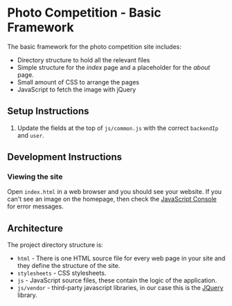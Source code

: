 Photo Competition - Basic Framework
================================

The basic framework for the photo competition site includes:
- Directory structure to hold all the relevant files
- Simple structure for the *index* page and a placeholder for the *about* page.
- Small amount of CSS to arrange the pages
- JavaScript to fetch the image with jQuery

## Setup Instructions

1. Update the fields at the top of `js/common.js` with the correct `backendIp` and `user`.

## Development Instructions

### Viewing the site

Open `index.html` in a web browser and you should see your website.
If you can't see an image on the homepage, then check the [JavaScript Console](https://webmasters.stackexchange.com/a/77337) for error messages.

## Architecture

The project directory structure is:

* `html` - There is one HTML source file for every web page in your site and they define the structure of the site. 
* `stylesheets` - CSS stylesheets.
* `js` - JavaScript source files, these contain the logic of the application.  
* `js/vendor` - third-party javascript libraries, in our case this is the [JQuery](https://jquery.com/) library.
 
